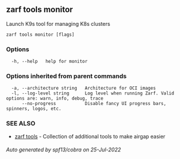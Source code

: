## zarf tools monitor

Launch K9s tool for managing K8s clusters

```
zarf tools monitor [flags]
```

### Options

```
  -h, --help   help for monitor
```

### Options inherited from parent commands

```
  -a, --architecture string   Architecture for OCI images
  -l, --log-level string      Log level when running Zarf. Valid options are: warn, info, debug, trace
      --no-progress           Disable fancy UI progress bars, spinners, logos, etc.
```

### SEE ALSO

* [zarf tools](zarf_tools.md)	 - Collection of additional tools to make airgap easier

###### Auto generated by spf13/cobra on 25-Jul-2022

